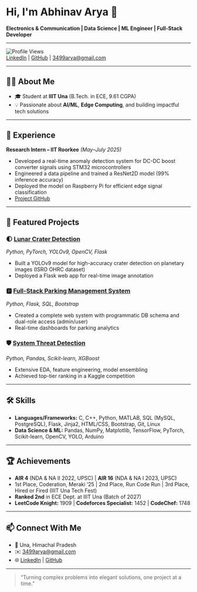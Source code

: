 # Hi, I'm Abhinav Arya 👋

**Electronics & Communication | Data Science | ML Engineer | Full-Stack Developer**

---

![Profile Views](https://komarev.com/ghpvc/?username=Abhinav3499&color=blue)  
[LinkedIn](https://www.linkedin.com/in/your-link) | [GitHub](https://github.com/Abhinav3499) | 3499arya@gmail.com

---

## 👨‍🎓 About Me

- 🎓 Student at **IIIT Una** (B.Tech. in ECE, 9.61 CGPA)
- 💡 Passionate about **AI/ML**, **Edge Computing**, and building impactful tech solutions

---

## 💼 Experience

**Research Intern – IIT Roorkee** *(May–July 2025)*  
- Developed a real-time anomaly detection system for DC-DC boost converter signals using STM32 microcontrollers  
- Engineered a data pipeline and trained a ResNet2D model (99% inference accuracy)  
- Deployed the model on Raspberry Pi for efficient edge signal classification  
- [Project GitHub](#) <!-- Replace with actual link -->

---

## 🚀 Featured Projects

### 🌓 [Lunar Crater Detection](#) <!-- Replace with actual link -->
*Python, PyTorch, YOLOv9, OpenCV, Flask*  
- Built a YOLOv9 model for high-accuracy crater detection on planetary images (ISRO OHRC dataset)  
- Deployed a Flask web app for real-time image annotation

### 🅿️ [Full-Stack Parking Management System](#) <!-- Replace with actual link -->
*Python, Flask, SQL, Bootstrap*  
- Created a complete web system with programmatic DB schema and dual-role access (admin/user)  
- Real-time dashboards for parking analytics

### 🛡️ [System Threat Detection](#) <!-- Replace with actual link -->
*Python, Pandas, Scikit-learn, XGBoost*  
- Extensive EDA, feature engineering, model ensembling  
- Achieved top-tier ranking in a Kaggle competition

---

## 🛠️ Skills

- **Languages/Frameworks:** C, C++, Python, MATLAB, SQL (MySQL, PostgreSQL), Flask, Jinja2, HTML/CSS, Bootstrap, Git, Linux
- **Data Science & ML:** Pandas, NumPy, Matplotlib, TensorFlow, PyTorch, Scikit-learn, OpenCV, YOLO, Arduino

---

## 🏆 Achievements

- **AIR 4** (NDA & NA II 2022, UPSC) | **AIR 16** (NDA & NA I 2023, UPSC)  
- 1st Place, Coderation, Meraki ‘25 | 2nd Place, Run Code Run | 3rd Place, Hired or Fired (IIIT Una Tech Fest)  
- **Ranked 2nd** in ECE Dept. at IIIT Una (Batch of 2027)
- **LeetCode Knight:** 1909 | **Codeforces Specialist:** 1452 | **CodeChef:** 1748

---

## 📫 Connect With Me

- 📍 Una, Himachal Pradesh
- ✉️ 3499arya@gmail.com
- 🌐 [LinkedIn](https://www.linkedin.com/in/your-link) | [GitHub](https://github.com/Abhinav3499)

---

> “Turning complex problems into elegant solutions, one project at a time.”
